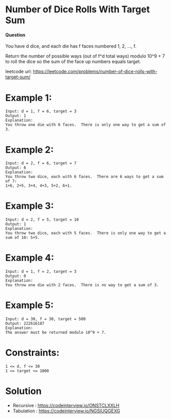 # Number of Dice Rolls With Target Sum
 
#### Question
You have d dice, and each die has f faces numbered 1, 2, ..., f.

Return the number of possible ways (out of f^d total ways) modulo 10^9 + 7 to roll the dice so the sum of the face up numbers equals target.

leetcode url: https://leetcode.com/problems/number-of-dice-rolls-with-target-sum/

# Example 1:

```
Input: d = 1, f = 6, target = 3
Output: 1
Explanation: 
You throw one die with 6 faces.  There is only one way to get a sum of 3.
 ```
 
# Example 2:

```
Input: d = 2, f = 6, target = 7
Output: 6
Explanation: 
You throw two dice, each with 6 faces.  There are 6 ways to get a sum of 7:
1+6, 2+5, 3+4, 4+3, 5+2, 6+1.
```

# Example 3:

```
Input: d = 2, f = 5, target = 10
Output: 1
Explanation: 
You throw two dice, each with 5 faces.  There is only one way to get a sum of 10: 5+5.
 ```

 # Example 4:

```
Input: d = 1, f = 2, target = 3
Output: 0
Explanation: 
You throw one die with 2 faces.  There is no way to get a sum of 3.
 ```

 # Example 5:

```
Input: d = 30, f = 30, target = 500
Output: 222616187
Explanation: 
The answer must be returned modulo 10^9 + 7.
 ```

# Constraints:
```
1 <= d, f <= 30
1 <= target <= 1000
```

 
# Solution
* Recursive	: https://codeinterview.io/ONSTCLXXLH
* Tabulation	: https://codeinterview.io/NGSIUQGEXG

